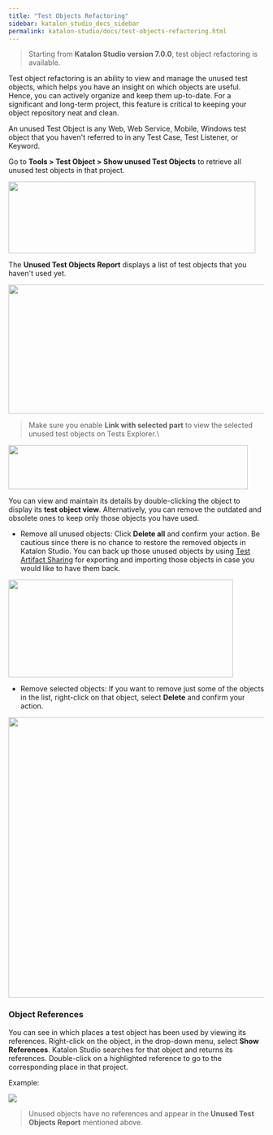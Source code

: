 ```yaml
---
title: "Test Objects Refactoring" 
sidebar: katalon_studio_docs_sidebar
permalink: katalon-studio/docs/test-objects-refactoring.html 
---
```

> Starting from **Katalon Studio version 7.0.0**, test object refactoring is available.

Test object refactoring is an ability to view and manage the unused test objects, which helps you have an insight on which objects are useful. Hence, you can actively organize and keep them up-to-date. For a significant and long-term project, this feature is critical to keeping your object repository neat and clean.

An unused Test Object is any Web, Web Service, Mobile, Windows test object that you haven't referred to in any Test Case, Test Listener, or Keyword.

Go to **Tools > Test Object > Show unused Test Objects** to retrieve all unused test objects in that project.

<img src="https://github.com/katalon-studio/docs-images/raw/master/katalon-studio/docs/test-object-refactor/option.png" width="486" height="141">

The **Unused Test Objects Report** displays a list of test objects that you haven't used yet.

<img src="https://github.com/katalon-studio/docs-images/raw/master/katalon-studio/docs/test-object-refactor/a.png" width="745" height="254">

> Make sure you enable **Link with selected part** to view the selected unused test objects on Tests Explorer.\
<img src="https://github.com/katalon-studio/docs-images/raw/master/katalon-studio/docs/test-object-refactor/link-selected.png" width="471" height="87">

You can view and maintain its details by double-clicking the object to display its **test object view**.  Alternatively, you can remove the outdated and obsolete ones to keep only those objects you have used.

* Remove all unused objects: Click **Delete all** and confirm your action. Be cautious since there is no chance to restore the removed objects in Katalon Studio. You can back up those unused objects by using [Test Artifact Sharing](https://docs.katalon.com/katalon-studio/docs/import-export-test-artifact.html) for exporting and importing those objects in case you would like to have them back.

<img src="https://github.com/katalon-studio/docs-images/raw/master/katalon-studio/docs/test-object-refactor/list-unused-objects.png" width="442" height="192">

* Remove selected objects: If you want to remove just some of the objects in the list, right-click on that object, select **Delete** and confirm your action.

<img src="https://github.com/katalon-studio/docs-images/raw/master/katalon-studio/docs/test-object-refactor/remove-one.png" width="636" height="552">

### Object References

You can see in which places a test object has been used by viewing its references. Right-click on the object, in the drop-down menu, select **Show References**. Katalon Studio searches for that object and returns its references. Double-click on a highlighted reference to go to the corresponding place in that project.

Example:

<img src="https://github.com/katalon-studio/docs-images/raw/master/katalon-studio/docs/test-object-refactor/object-reference.png" width="" height="">

> Unused objects have no references and appear in the **Unused Test Objects Report** mentioned above.
